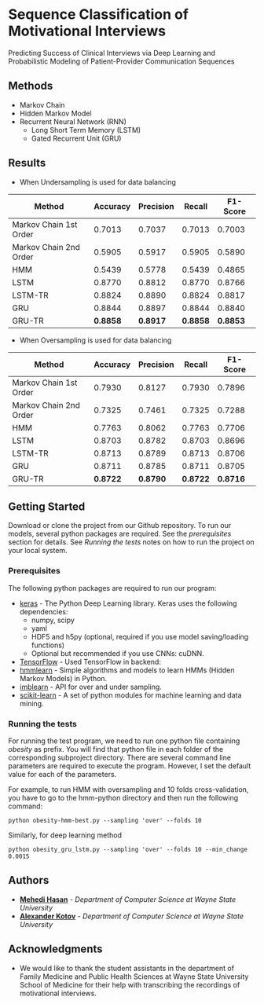# Sequence Classification of Motivational Interviews

Predicting Success of Clinical Interviews via Deep Learning and Probabilistic Modeling of Patient-Provider Communication Sequences

## Methods

* Markov Chain
* Hidden Markov Model
* Recurrent Neural Network (RNN)
    * Long Short Term Memory (LSTM)
    * Gated Recurrent Unit (GRU)

## Results

* When Undersampling is used for data balancing

Method | Accuracy | Precision | Recall | F1-Score
------------------ | ------------- | ------------ | ------------- | ------------
Markov Chain 1st Order | 0.7013 | 0.7037 | 0.7013 | 0.7003
Markov Chain 2nd Order | 0.5905 | 0.5917 | 0.5905 | 0.5890
HMM | 0.5439 | 0.5778 | 0.5439 | 0.4865
LSTM | 0.8770 | 0.8812 | 0.8770 | 0.8766
LSTM-TR | 0.8824 | 0.8890 | 0.8824 | 0.8817
GRU | 0.8844 | 0.8897 | 0.8844 | 0.8840
GRU-TR | **0.8858** | **0.8917** | **0.8858** | **0.8853**


* When Oversampling is used for data balancing

Method | Accuracy | Precision | Recall | F1-Score
------------------ | ------------- | ------------ | ------------- | ------------
Markov Chain 1st Order | 0.7930 | 0.8127 | 0.7930 | 0.7896
Markov Chain 2nd Order | 0.7325 | 0.7461 | 0.7325 | 0.7288
HMM | 0.7763 | 0.8062 | 0.7763 | 0.7706
LSTM | 0.8703 | 0.8782 | 0.8703 | 0.8696
LSTM-TR | 0.8713 | 0.8789 | 0.8713 | 0.8706
GRU | 0.8711 | 0.8785 | 0.8711 | 0.8705
GRU-TR | **0.8722** | **0.8790** | **0.8722** | **0.8716**

## Getting Started

Download or clone the project from our Github repository. To run our models, several python packages are required. See the _prerequisites_ section for details. See _Running the tests_ notes on how to run the project on your local system.

### Prerequisites

The following python packages are required to run our program:
* [keras](https://keras.io/) - The Python Deep Learning library. Keras uses the following dependencies:
    * numpy, scipy
    * yaml
    * HDF5 and h5py (optional, required if you use model saving/loading functions)
    * Optional but recommended if you use CNNs: cuDNN.
* [TensorFlow](https://maven.apache.org/) - Used TensorFlow in backend:
* [hmmlearn](https://hmmlearn.readthedocs.io/en/latest/) - Simple algorithms and models to learn HMMs (Hidden Markov Models) in Python.
* [imblearn](http://contrib.scikit-learn.org/imbalanced-learn/stable/api.html#module-imblearn.over_sampling) - API for over and under sampling.
* [scikit-learn](https://pypi.python.org/pypi/scikit-learn) - A set of python modules for machine learning and data mining.


### Running the tests

For running the test program, we need to run one python file containing _obesity_ as prefix. You will find that python file in each folder of the corresponding subproject directory. There are several command line parameters are required to execute the program. However, I set the default value for each of the parameters. 

For example, to run HMM with oversampling and 10 folds cross-validation, you have to go to the hmm-python directory and then run the following command: 
```
python obesity-hmm-best.py --sampling 'over' --folds 10   
```
Similarly, for deep learning method
```
python obesity_gru_lstm.py --sampling 'over' --folds 10 --min_change 0.0015
```

## Authors

* **[Mehedi Hasan](https://www.researchgate.net/profile/Mehedi_Hasan33)** - *Department of Computer Science at Wayne State University*
* **[Alexander Kotov](http://www.cs.wayne.edu/kotov/)** - *Department of Computer Science at Wayne State University*


## Acknowledgments

* We would like to thank the student assistants in the department of Family Medicine and Public Health Sciences at Wayne State University School of Medicine for their help with transcribing the recordings of motivational interviews.



